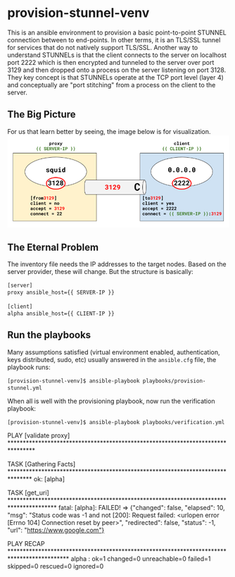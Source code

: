 # provision-stunnel-venv

This is an ansible environment to provision a basic point-to-point STUNNEL connection between to end-points. In other terms, it is an TLS/SSL tunnel for services that do not natively support TLS/SSL. Another way to understand STUNNELs is that the client connects to the server on localhost port 2222 which is then encrypted and tunneled to the server over port 3129 and then dropped onto a process on the server listening on port 3128. They key concept is that STUNNELs operate at the TCP port level (layer 4) and conceptually are "port stitching" from a process on the client to the server.

## The Big Picture

For us that learn better by seeing, the image below is for visualization.
![alt text](https://github.com/alephgamma/provision-stunnel-venv/blob/main/provision-stunnel-venv.png?raw=true)

## The Eternal Problem

The inventory file needs the IP addresses to the target nodes. Based on the server provider, these will change. But the structure is basically:
```
[server]
proxy ansible_host={{ SERVER-IP }}

[client]
alpha ansible_host={{ CLIENT-IP }}
```

## Run the playbooks

Many assumptions satisfied (virtual environment enabled, authentication, keys distributed, sudo, etc) usually answered in the `ansible.cfg` file, the playbook runs:
```
[provision-stunnel-venv]$ ansible-playbook playbooks/provision-stunnel.yml
```

When all is well with the provisioning playbook, now run the verification playbook:
```
[provision-stunnel-venv]$ ansible-playbook playbooks/verification.yml
```
PLAY [validate proxy] ********************************************************************************

TASK [Gathering Facts] *******************************************************************************
ok: [alpha]

TASK [get_uri] ***************************************************************************************
fatal: [alpha]: FAILED! => {"changed": false, "elapsed": 10, "msg": "Status code was -1 and not [200]: Request failed: <urlopen error [Errno 104] Connection reset by peer>", "redirected": false, "status": -1, "url": "https://www.google.com"}

PLAY RECAP *******************************************************************************************
alpha                      : ok=1    changed=0    unreachable=0    failed=1    skipped=0    rescued=0    ignored=0
```
